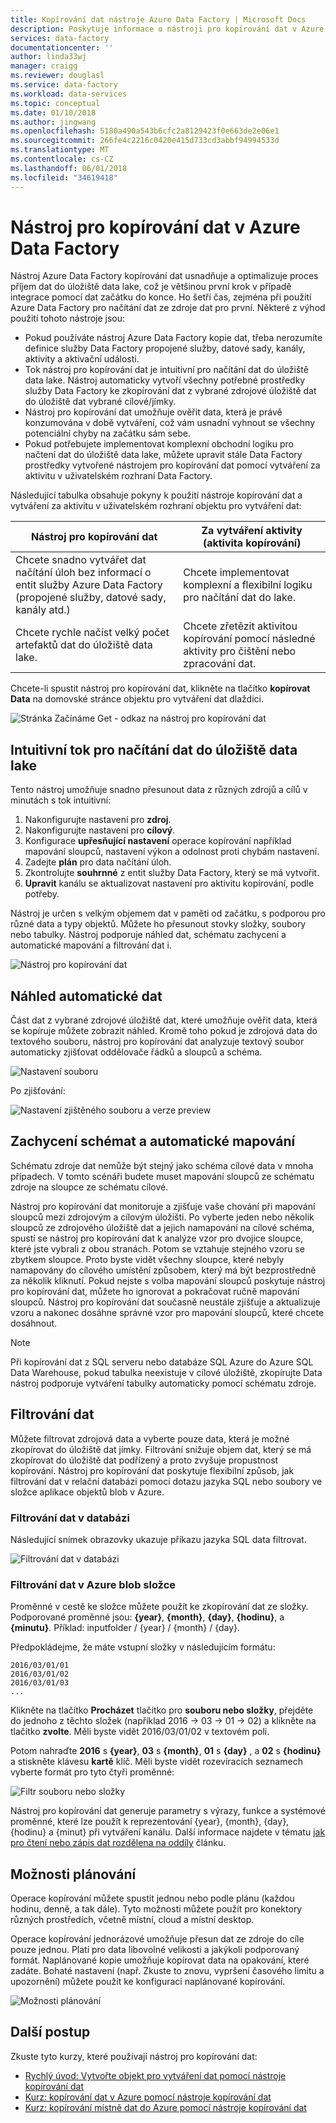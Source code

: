 ```yaml
---
title: Kopírování dat nástroje Azure Data Factory | Microsoft Docs
description: Poskytuje informace o nástroji pro kopírování dat v Azure Data Factory uživatelského rozhraní
services: data-factory
documentationcenter: ''
author: linda33wj
manager: craigg
ms.reviewer: douglasl
ms.service: data-factory
ms.workload: data-services
ms.topic: conceptual
ms.date: 01/10/2018
ms.author: jingwang
ms.openlocfilehash: 5180a490a543b6cfc2a8129423f0e663de2e06e1
ms.sourcegitcommit: 266fe4c2216c0420e415d733cd3abbf94994533d
ms.translationtype: MT
ms.contentlocale: cs-CZ
ms.lasthandoff: 06/01/2018
ms.locfileid: "34619418"
---
```

# <a name="copy-data-tool-in-azure-data-factory"></a>Nástroj pro kopírování dat v Azure Data Factory
Nástroj Azure Data Factory kopírování dat usnadňuje a optimalizuje proces příjem dat do úložiště data lake, což je většinou první krok v případě integrace pomocí dat začátku do konce.  Ho šetří čas, zejména při použití Azure Data Factory pro načítání dat ze zdroje dat pro první. Některé z výhod použití tohoto nástroje jsou:

- Pokud používáte nástroj Azure Data Factory kopie dat, třeba nerozumíte definice služby Data Factory propojené služby, datové sady, kanály, aktivity a aktivační události. 
- Tok nástroj pro kopírování dat je intuitivní pro načítání dat do úložiště data lake. Nástroj automaticky vytvoří všechny potřebné prostředky služby Data Factory ke zkopírování dat z vybrané zdrojové úložiště dat do úložiště dat vybrané cílové/jímky. 
- Nástroj pro kopírování dat umožňuje ověřit data, která je právě konzumována v době vytváření, což vám usnadní vyhnout se všechny potenciální chyby na začátku sám sebe.
- Pokud potřebujete implementovat komplexní obchodní logiku pro načtení dat do úložiště data lake, můžete upravit stále Data Factory prostředky vytvořené nástrojem pro kopírování dat pomocí vytváření za aktivitu v uživatelském rozhraní Data Factory. 

Následující tabulka obsahuje pokyny k použití nástroje kopírování dat a vytváření za aktivitu v uživatelském rozhraní objektu pro vytváření dat: 

| Nástroj pro kopírování dat | Za vytváření aktivity (aktivita kopírování) |
| -------------- | -------------------------------------- |
| Chcete snadno vytvářet dat načítání úloh bez informací o entit služby Azure Data Factory (propojené služby, datové sady, kanály atd.) | Chcete implementovat komplexní a flexibilní logiku pro načítání dat do lake. |
| Chcete rychle načíst velký počet artefaktů dat do úložiště data lake. | Chcete zřetězit aktivitou kopírování pomocí následné aktivity pro čištění nebo zpracování dat. |

Chcete-li spustit nástroj pro kopírování dat, klikněte na tlačítko **kopírovat Data** na domovské stránce objektu pro vytváření dat dlaždici.

![Stránka Začínáme Get - odkaz na nástroj pro kopírování dat](./media/copy-data-tool/get-started-page.png)


## <a name="intuitive-flow-for-loading-data-into-a-data-lake"></a>Intuitivní tok pro načítání dat do úložiště data lake
Tento nástroj umožňuje snadno přesunout data z různých zdrojů a cílů v minutách s tok intuitivní:  

1. Nakonfigurujte nastavení pro **zdroj**.
2. Nakonfigurujte nastavení pro **cílový**. 
3. Konfigurace **upřesňující nastavení** operace kopírování například mapování sloupců, nastavení výkon a odolnost proti chybám nastavení. 
4. Zadejte **plán** pro data načítání úloh. 
5. Zkontrolujte **souhrnné** z entit služby Data Factory, který se má vytvořit. 
6. **Upravit** kanálu se aktualizovat nastavení pro aktivitu kopírování, podle potřeby. 

 Nástroj je určen s velkým objemem dat v paměti od začátku, s podporou pro různé data a typy objektů. Můžete ho přesunout stovky složky, soubory nebo tabulky. Nástroj podporuje náhled dat, schématu zachycení a automatické mapování a filtrování dat i.

![Nástroj pro kopírování dat](./media/copy-data-tool/copy-data-tool.png)

## <a name="automatic-data-preview"></a>Náhled automatické dat
Část dat z vybrané zdrojové úložiště dat, které umožňuje ověřit data, která se kopíruje můžete zobrazit náhled. Kromě toho pokud je zdrojová data do textového souboru, nástroj pro kopírování dat analyzuje textový soubor automaticky zjišťovat oddělovače řádků a sloupců a schéma.

![Nastavení souboru](./media/copy-data-tool/file-format-settings.png)

Po zjišťování:

![Nastavení zjištěného souboru a verze preview](./media/copy-data-tool/after-detection.png)

## <a name="schema-capture-and-automatic-mapping"></a>Zachycení schémat a automatické mapování
Schématu zdroje dat nemůže být stejný jako schéma cílové data v mnoha případech. V tomto scénáři budete muset mapování sloupců ze schématu zdroje na sloupce ze schématu cílové.

Nástroj pro kopírování dat monitoruje a zjišťuje vaše chování při mapování sloupců mezi zdrojovým a cílovým úložišti. Po vyberte jeden nebo několik sloupců ze zdrojového úložiště dat a jejich namapování na cílové schéma, spustí se nástroj pro kopírování dat k analýze vzor pro dvojice sloupce, které jste vybrali z obou stranách. Potom se vztahuje stejného vzoru se zbytkem sloupce. Proto byste vidět všechny sloupce, které nebyly namapovány do cílového umístění způsobem, který má být bezprostředně za několik kliknutí.  Pokud nejste s volba mapování sloupců poskytuje nástroj pro kopírování dat, můžete ho ignorovat a pokračovat ručně mapování sloupců. Nástroj pro kopírování dat současně neustále zjišťuje a aktualizuje vzoru a nakonec dosáhne správné vzor pro mapování sloupců, které chcete dosáhnout. 

> [!NOTE]
> Při kopírování dat z SQL serveru nebo databáze SQL Azure do Azure SQL Data Warehouse, pokud tabulka neexistuje v cílové úložiště, zkopírujte Data nástroj podporuje vytváření tabulky automaticky pomocí schématu zdroje. 

## <a name="filter-data"></a>Filtrování dat
Můžete filtrovat zdrojová data a vyberte pouze data, která je možné zkopírovat do úložiště dat jímky. Filtrování snižuje objem dat, který se má zkopírovat do úložiště dat podřízený a proto zvyšuje propustnost kopírování. Nástroj pro kopírování dat poskytuje flexibilní způsob, jak filtrování dat v relační databázi pomocí dotazu jazyka SQL nebo soubory ve složce aplikace objektů blob v Azure. 

### <a name="filter-data-in-a-database"></a>Filtrování dat v databázi
Následující snímek obrazovky ukazuje příkazu jazyka SQL data filtrovat.

![Filtrování dat v databázi](./media/copy-data-tool/filter-data-in-database.png)

### <a name="filter-data-in-an-azure-blob-folder"></a>Filtrování dat v Azure blob složce
Proměnné v cestě ke složce můžete použít ke zkopírování dat ze složky. Podporované proměnné jsou: **{year}**, **{month}**, **{day}**, **{hodinu}**, a **{minutu}**. Příklad: inputfolder / {year} / {month} / {day}. 

Předpokládejme, že máte vstupní složky v následujícím formátu: 

```
2016/03/01/01
2016/03/01/02
2016/03/01/03
...
```

Klikněte na tlačítko **Procházet** tlačítko pro **souboru nebo složky**, přejděte do jednoho z těchto složek (například 2016 -> 03 -> 01 -> 02) a klikněte na tlačítko **zvolte**. Měli byste vidět 2016/03/01/02 v textovém poli. 

Potom nahraďte **2016** s **{year}**, **03** s **{month}**, **01** s **{day}** , a **02** s **{hodinu}** a stiskněte klávesu **kartě** klíč. Měli byste vidět rozevíracích seznamech vyberte formát pro tyto čtyři proměnné:

![Filtr souboru nebo složky](./media/copy-data-tool/filter-file-or-folder.png)

Nástroj pro kopírování dat generuje parametry s výrazy, funkce a systémové proměnné, které lze použít k reprezentování {year}, {month}, {day}, {hodinu} a {minut} při vytváření kanálu. Další informace najdete v tématu [jak pro čtení nebo zápis dat rozdělena na oddíly](how-to-read-write-partitioned-data.md) článku.

## <a name="scheduling-options"></a>Možnosti plánování
Operace kopírování můžete spustit jednou nebo podle plánu (každou hodinu, denně, a tak dále). Tyto možnosti můžete použít pro konektory různých prostředích, včetně místní, cloud a místní desktop. 

Operace kopírování jednorázové umožňuje přesun dat ze zdroje do cíle pouze jednou. Platí pro data libovolné velikosti a jakýkoli podporovaný formát. Naplánované kopie umožňuje kopírovat data na opakování, které zadáte. Bohaté nastavení (např. Zkuste to znovu, vypršení časového limitu a upozornění) můžete použít ke konfiguraci naplánované kopírování.

![Možnosti plánování](./media/copy-data-tool/scheduling-options.png)


## <a name="next-steps"></a>Další postup
Zkuste tyto kurzy, které používají nástroj pro kopírování dat:

- [Rychlý úvod: Vytvořte objekt pro vytváření dat pomocí nástroje kopírování dat](quickstart-create-data-factory-copy-data-tool.md)
- [Kurz: kopírování dat v Azure pomocí nástroje kopírování dat](tutorial-copy-data-tool.md) 
- [Kurz: kopírování místně dat do Azure pomocí nástroje kopírování dat](tutorial-hybrid-copy-data-tool.md)
